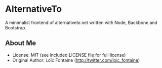 AlternativeTo
=============

A minimalist frontend of alternativeto.net written with Node, Backbone and Bootstrap.  

About Me
--------
* License:           MIT (see included LICENSE file for full license)
* Original Author:   Loïc Fontaine (http://twitter.com/loic_fontaine)